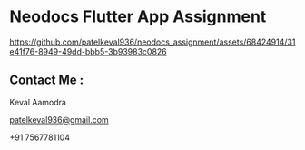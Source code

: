 # Neodocs Flutter App Assignment

https://github.com/patelkeval936/neodocs_assignment/assets/68424914/31e41f76-8949-49dd-bbb5-3b93983c0826

## Contact Me : 
Keval Aamodra

patelkeval936@gmail.com

+91 7567781104
